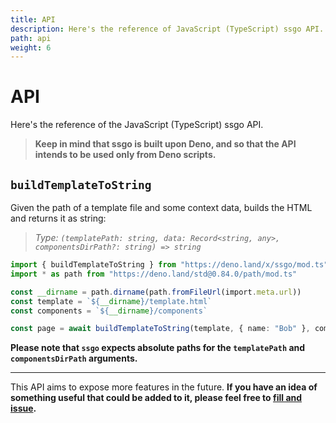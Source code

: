 ```yaml
---
title: API
description: Here's the reference of JavaScript (TypeScript) ssgo API. Keep in mind that ssgo is built upon Deno, so the API intend to be used only from Deno scripts.
path: api
weight: 6
---
```


# API

Here's the reference of the JavaScript (TypeScript) ssgo API.

> **Keep in mind that ssgo is built upon Deno, and so that the API intends to be used only from Deno scripts.**

## `buildTemplateToString`

Given the path of a template file and some context data, builds the HTML and returns it as string:

> _Type: `(templatePath: string, data: Record<string, any>, componentsDirPath?: string) => string`_

```typescript
import { buildTemplateToString } from "https://deno.land/x/ssgo/mod.ts"
import * as path from "https://deno.land/std@0.84.0/path/mod.ts"

const __dirname = path.dirname(path.fromFileUrl(import.meta.url))
const template = `${__dirname}/template.html`
const components = `${__dirname}/components`

const page = await buildTemplateToString(template, { name: "Bob" }, components)
```

**Please note that `ssgo` expects absolute paths for the `templatePath` and `componentsDirPath` arguments.**

---

This API aims to expose more features in the future. **If you have an idea of something useful that could be added to it, please feel free to <a href="https://github.com/mdubourg001/ssgo/issues" target="_blank" rel="noreferrer nofollow noopener">fill and issue</a>.**
